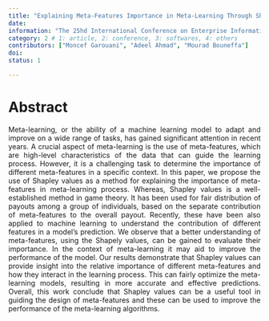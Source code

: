 ```yaml
---
title: "Explaining Meta-Features Importance in Meta-Learning Through Shapley Values"
date: 
information: "The 25hd International Conference on Enterprise Information Systems(ICEIS)"
category: 2 # 1: article, 2: conference, 3: softwares, 4: others
contributors: ["Moncef Garouani", "Adeel Ahmad", "Mourad Bouneffa"]
doi: 
status: 1

---
```


# Abstract
<p style='text-align: justify;'>
Meta-learning, or the ability of a machine learning model to adapt and improve on a wide range of tasks, has gained significant attention in recent years. A crucial aspect of meta-learning is the use of meta-features, which are high-level characteristics of the data that can guide the learning process. However, it is a challenging task to determine the importance of different meta-features in a specific context. In this paper, we propose the use of Shapley values as a method for explaining the importance of meta-features in meta-learning process. Whereas, Shapley values is a well-established method in game theory. It has been used for fair distribution of payouts among a group of individuals, based on the separate contribution of meta-features to the overall payout. Recently, these have been also applied to machine learning to understand the contribution of different features in a model’s prediction. We observe that a better understanding of meta-features, using the Shapely values, can be gained to evaluate their importance. In the context of meta-learning it may aid to improve the performance of the model. Our results demonstrate that Shapley values can provide insight into the relative importance of different meta-features and how they interact in the learning process. This can fairly optimize the meta-learning models, resulting in more accurate and effective predictions. Overall, this work conclude that Shapley values can be a useful tool in guiding the design of meta-features and these can be used to improve the performance of the meta-learning algorithms.</p>


